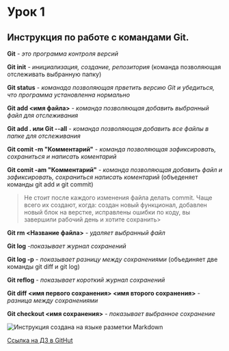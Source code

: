 # Урок 1

## Инструкция по работе с командами Git.

**Git** - *это программа контроля версий*

**Git init** - *инициализация, создание, репозитория* (команда позволяющая отслеживать выбранную папку)

**Git status** - *команада позволяющая прветить версию Git и убедиться, что программа установленна нормально*

**Git add <имя файла>** - *команда позволяющая добавить выбранный файл для отслеживания*

**Git add . или Git --all** - *команда позволяющая добавить все файлы в папке для отслеживания*

**Git comit -m "Комментарий"** - *команда позволяющая зафиксировать, сохраниться и написать коментарий*

**Git comit -аm "Комментарий"** - *команда позволяющая добавить файл и зафиксировать, сохраниться написать коментарий* (объеденяет команды git add и git commit)
>Не стоит после каждого изменения файла делать commit. Чаще всего их создают, когда: создан новый функционал, добавлен новый блок на верстке, исправлены ошибки по коду, вы завершили рабочий день и хотите сохранить>

**Git rm <Название файла>** - *удаляет выбранный файл*

**Git log** -*показывает журнал сохранений*

**Git log -p** - *показывает разницу между сохранениями* (объединяет две команды git diff и git log)

**Git reflog** - *показывает короткий журнал сохранений*

**Git diff <имя первого сохранения> <имя второго сохранения>** - *разница между сохранениями*

**Git checkout <имя сохранения>** - *показывает выбранное сохранение*

![Инструкция создана на языке разметки Markdown](../Markdown.jpg)

[Cсылка на ДЗ в GitHut](https://github.com/Basilio-One/Weekend-1/blob/master/index.html "Домашнее задание")

